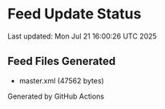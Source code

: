 # Feed Update Status
Last updated: Mon Jul 21 16:00:26 UTC 2025

## Feed Files Generated
- master.xml (47562 bytes)

Generated by GitHub Actions
